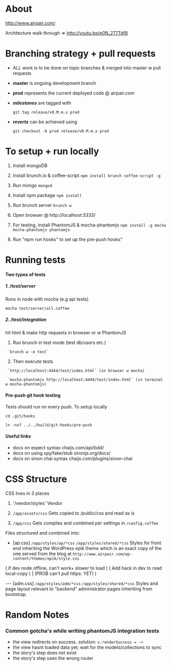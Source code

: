 About
===============================================================================

http://www.airpair.com/

Architecture walk through => http://youtu.be/e0N_2T7Tdf8


Branching strategy + pull requests
===============================================================================

- ALL work is to be done on topic branches & merged into master w pull requests

- **master** is ongoing development branch

- **prod** represents the current deployed code @ airpair.com

- ***milestones*** are tagged with

    `git tag release/v0.M.m.x prod`

- ***reverts*** can be achieved using

    `git checkout -b prod release/v0.M.m.x prod`


To setup + run locally
===============================================================================

1)   Install mongoDB

1)   Install brunch.io & coffee-script `npm install brunch coffee-script -g`

3)   Run mongo `mongod`

4)   Install npm package `npm install`

5)   Run brunch server `brunch w`

6)   Open browser @ http://localhost:3333/

7)   For testing, install PhantomJS & mocha-phantomjs `npm install -g mocha mocha-phantomjs phantomjs`

8)   Run "npm run hooks" to set up the pre-push hooks"


Running tests
===============================================================================

#### Two types of tests

##### 1. /test/server

   Runs in node with mocha (e.g api tests)

   `mocha test/server/all.coffee`

##### 2. /test/integration

   hit html & make http requests in browser or w PhantomJS

   1) Run brunch in test mode (test db/users etc.)

     `brunch w -e test`

   2) Then execute tests

     `http://localhost:4444/test/index.html` (in browser w mocha)

     `mocha-phantomjs http://localhost:4444/test/index.html` (in terminal w mocha-phantomjs)

#### Pre-push git hook testing

Tests should run on every push. To setup locally

  `cd .git/hooks`

  `ln -nsf ../../build/git-hooks/pre-push`

#### Useful links

- docs on expect syntax                chaijs.com/api/bdd/
- docs on using spy/fake/stub          sinonjs.org/docs/
- docs on sinon chai syntax            chaijs.com/plugins/sinon-chai


CSS Structure
===============================================================================

CSS lives in 3 places

1)  '/vendor/styles'
    Vendor

2)  `/app/assets/css`
    Gets copied to /public/css and read as is

3)  `/app/css`
    Gets compiles and combined per settings in `/config.coffee`

Files structured and combined into:

-   [ap.css]
    `/app/styles/ap/*css`
    `/app/styles/shared/*css`
    Styles for front end inheriting the WordPress epik theme which is an exact copy of the one served from the blog at
    `http://www.airpair.com/wp-content/themes/epik/style.css`

  ( if dev node offline, can't work+ slower to load )
  ( Add hack in dev to read local-copy ) | (PROB can't pull https: YET) )

--- [adm.css]
    `/app/styles/adm/*css`
    `/app/styles/shared/*css`
    Styles and page layout relevant to "backend" administrator pages inheriting from bootstrap.


Random Notes
===============================================================================

### Common gotcha's while writing phantomJS integration tests
- the view redirects on success. solution: `v.renderSuccess = ->`
- the view hasnt loaded data yet; wait for the models/collections to sync
- the story's step does not exist
- the story's step uses the wrong router
